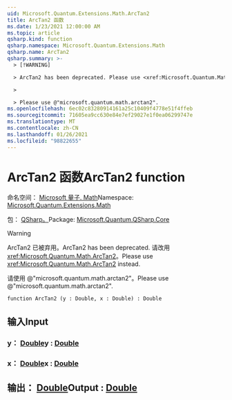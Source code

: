 ```yaml
---
uid: Microsoft.Quantum.Extensions.Math.ArcTan2
title: ArcTan2 函数
ms.date: 1/23/2021 12:00:00 AM
ms.topic: article
qsharp.kind: function
qsharp.namespace: Microsoft.Quantum.Extensions.Math
qsharp.name: ArcTan2
qsharp.summary: >-
  > [!WARNING]

  > ArcTan2 has been deprecated. Please use <xref:Microsoft.Quantum.Math.ArcTan2> instead.

  >

  > Please use @"microsoft.quantum.math.arctan2".
ms.openlocfilehash: 6ec02c83280914161a25c10409f4778e51f4ffeb
ms.sourcegitcommit: 71605ea9cc630e84e7ef29027e1f0ea06299747e
ms.translationtype: MT
ms.contentlocale: zh-CN
ms.lasthandoff: 01/26/2021
ms.locfileid: "98822655"
---
```

# <a name="arctan2-function"></a><span data-ttu-id="adcff-102">ArcTan2 函数</span><span class="sxs-lookup"><span data-stu-id="adcff-102">ArcTan2 function</span></span>

<span data-ttu-id="adcff-103">命名空间： [Microsoft 量子. Math](xref:Microsoft.Quantum.Extensions.Math)</span><span class="sxs-lookup"><span data-stu-id="adcff-103">Namespace: [Microsoft.Quantum.Extensions.Math](xref:Microsoft.Quantum.Extensions.Math)</span></span>

<span data-ttu-id="adcff-104">包： [QSharp。](https://nuget.org/packages/Microsoft.Quantum.QSharp.Core)</span><span class="sxs-lookup"><span data-stu-id="adcff-104">Package: [Microsoft.Quantum.QSharp.Core](https://nuget.org/packages/Microsoft.Quantum.QSharp.Core)</span></span>


> [!WARNING]
> <span data-ttu-id="adcff-105">ArcTan2 已被弃用。</span><span class="sxs-lookup"><span data-stu-id="adcff-105">ArcTan2 has been deprecated.</span></span> <span data-ttu-id="adcff-106">请改用 <xref:Microsoft.Quantum.Math.ArcTan2>。</span><span class="sxs-lookup"><span data-stu-id="adcff-106">Please use <xref:Microsoft.Quantum.Math.ArcTan2> instead.</span></span>
>
> <span data-ttu-id="adcff-107">请使用 @"microsoft.quantum.math.arctan2"。</span><span class="sxs-lookup"><span data-stu-id="adcff-107">Please use @"microsoft.quantum.math.arctan2".</span></span>



```qsharp
function ArcTan2 (y : Double, x : Double) : Double
```


## <a name="input"></a><span data-ttu-id="adcff-108">输入</span><span class="sxs-lookup"><span data-stu-id="adcff-108">Input</span></span>

### <a name="y--double"></a><span data-ttu-id="adcff-109">y： [Double](xref:microsoft.quantum.lang-ref.double)</span><span class="sxs-lookup"><span data-stu-id="adcff-109">y : [Double](xref:microsoft.quantum.lang-ref.double)</span></span>




### <a name="x--double"></a><span data-ttu-id="adcff-110">x： [Double](xref:microsoft.quantum.lang-ref.double)</span><span class="sxs-lookup"><span data-stu-id="adcff-110">x : [Double](xref:microsoft.quantum.lang-ref.double)</span></span>





## <a name="output--double"></a><span data-ttu-id="adcff-111">输出： [Double](xref:microsoft.quantum.lang-ref.double)</span><span class="sxs-lookup"><span data-stu-id="adcff-111">Output : [Double](xref:microsoft.quantum.lang-ref.double)</span></span>

